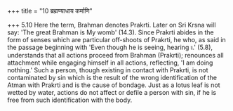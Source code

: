 +++
title = "10 ब्रह्मण्याधाय कर्माणि"

+++
5.10 Here the term, Brahman denotes Prakrti. Later on Sri Krsna will say: 'The great Brahman is My womb' (14.3). Since Prakrti abides in the form of senses which are particular off-shoots of Prakrti, he who, as said in the passage beginning with 'Even though he is seeing, hearing
৷৷.' (5.8), understands that all actions proceed from Brahman (Prakrti);
renounces all attachment while engaging himself in all actions,
reflecting, 'I am doing nothing.' Such a person, though existing in contact with Prakrti, is not contaminated by sin which is the result of the wrong identification of the Atman with Prakrti and is the cause of bondage. Just as a lotus leaf is not wetted by water, actions do not affect or defile a person with sin, if he is free from such identification with the body.
